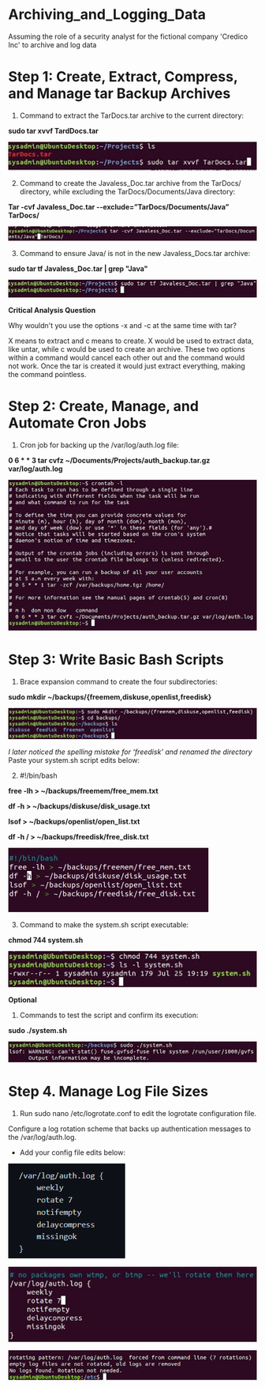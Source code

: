 # Archiving_and_Logging_Data
Assuming the role of a security analyst for the fictional company 'Credico Inc' to archive and log data

# Step 1: Create, Extract, Compress, and Manage tar Backup Archives

1. Command to extract the TarDocs.tar archive to the current directory:

**sudo tar xvvf TardDocs.tar**

![name-of-you-image](https://github.com/ldover29/Archiving_and_Logging_Data/blob/2ac757055a1c93e8cece1a0794b2ddb0588c6f8f/Images/step%201%201.jpg)

2. Command to create the Javaless_Doc.tar archive from the TarDocs/ directory, while excluding the TarDocs/Documents/Java directory:

**Tar -cvf Javaless_Doc.tar --exclude=”TarDocs/Documents/Java” TarDocs/**

![name-of-you-image](https://github.com/ldover29/Archiving_and_Logging_Data/blob/2edf9ef2e62fb2d623abfad43ca5ba4ade85228c/Images/step%201%202.jpg)

3. Command to ensure Java/ is not in the new Javaless_Docs.tar archive: 

**sudo tar tf Javaless_Doc.tar | grep "Java"**

![name-of-you-image](https://github.com/ldover29/Archiving_and_Logging_Data/blob/0c00015d3f4fb244f584be1c45cbf133b89e9f94/Images/step%201%203.jpg)

**Critical Analysis Question**

Why wouldn't you use the options -x and -c at the same time with tar?

X means to extract and c means to create. X would be used to extract data, like untar, while c would be used to create an archive. These two options within a command would cancel each other out and the command would not work. Once the tar is created it would just extract everything, making the command pointless.

# Step 2: Create, Manage, and Automate Cron Jobs

1. Cron job for backing up the /var/log/auth.log file:

**0 6 * * 3 tar cvfz ~/Documents/Projects/auth_backup.tar.gz var/log/auth.log**

![name-of-you-image](https://github.com/ldover29/Archiving_and_Logging_Data/blob/2edf9ef2e62fb2d623abfad43ca5ba4ade85228c/Images/Step%202%201.jpg)

# Step 3: Write Basic Bash Scripts

1. Brace expansion command to create the four subdirectories:

**sudo mkdir ~/backups/{freemem,diskuse,openlist,freedisk}**

![name-of-you-image](https://github.com/ldover29/Archiving_and_Logging_Data/blob/2edf9ef2e62fb2d623abfad43ca5ba4ade85228c/Images/step%203%201.jpg)

*I later noticed the spelling mistake for ‘freedisk’ and renamed the directory*
Paste your system.sh script edits below:

2. #!/bin/bash

**free -lh > ~/backups/freemem/free_mem.txt**

**df -h > ~/backups/diskuse/disk_usage.txt**

**lsof > ~/backups/openlist/open_list.txt**

**df -h / > ~/backups/freedisk/free_disk.txt**

![name-of-you-image](https://github.com/ldover29/Archiving_and_Logging_Data/blob/2edf9ef2e62fb2d623abfad43ca5ba4ade85228c/Images/step%203%202.jpg)

3. Command to make the system.sh script executable: 

**chmod 744 system.sh**

![name-of-you-image](https://github.com/ldover29/Archiving_and_Logging_Data/blob/2edf9ef2e62fb2d623abfad43ca5ba4ade85228c/Images/step%203%203.jpg)

**Optional**

1. Commands to test the script and confirm its execution: 

**sudo ./system.sh**

![name-of-you-image](https://github.com/ldover29/Archiving_and_Logging_Data/blob/2edf9ef2e62fb2d623abfad43ca5ba4ade85228c/Images/optional.jpg)

# Step 4. Manage Log File Sizes

1. Run sudo nano /etc/logrotate.conf to edit the logrotate configuration file.

Configure a log rotation scheme that backs up authentication messages to the /var/log/auth.log.

- Add your config file edits below:

![name-of-you-image](https://github.com/ldover29/Archiving_and_Logging_Data/blob/e023b60543625a050d1359611f1be8883db443a8/Images/config%20file%20var.png)

![name-of-you-image](https://github.com/ldover29/Archiving_and_Logging_Data/blob/2edf9ef2e62fb2d623abfad43ca5ba4ade85228c/Images/step%204a.jpg)

![name-of-you-image](https://github.com/ldover29/Archiving_and_Logging_Data/blob/2edf9ef2e62fb2d623abfad43ca5ba4ade85228c/Images/step%204b.png)

